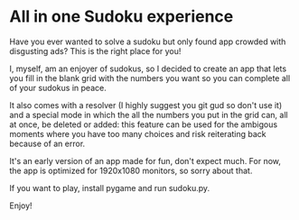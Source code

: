 # All in one Sudoku experience
Have you ever wanted to solve a sudoku but only found app crowded with disgusting ads? This is the right place for you!

I, myself, am an enjoyer of sudokus, so I decided to create an app that lets you fill in the blank grid with the numbers you want so you can complete all of your sudokus in peace.

It also comes with a resolver (I highly suggest you git gud so don't use it) and a special mode in which the all the numbers you put in the grid can, all at once, be deleted or added: this feature can be used for the ambigous moments where you have too many choices and risk reiterating back because of an error.

It's an early version of an app made for fun, don't expect much. For now, the app is optimized for 1920x1080 monitors, so sorry about that. 

If you want to play, install pygame and run sudoku.py.

Enjoy!

